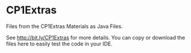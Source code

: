 # CP1Extras
 Files from the CP1Extras Materials as Java Files.
 
 See http://bit.ly/CP1Extras for more details.
 You can copy or download the files here to easily test the code in your IDE.
